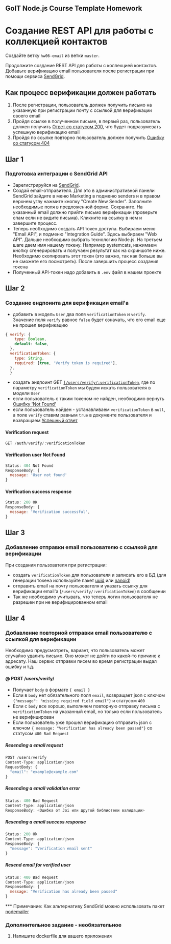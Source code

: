 ## GoIT Node.js Course Template Homework

# Cоздание REST API для работы с коллекцией контактов

Создайте ветку `hw06-email` из ветки `master`.

Продолжите создание REST API для работы с коллекцией контактов. Добавьте верификацию email пользователя после регистрации при помощи сервиса [SendGrid](https://sendgrid.com/).

## Как процесс верификации должен работать

1. После регистрации, пользователь должен получить письмо на указанную при регистрации почту с ссылкой для верификации своего email
2. Пройдя ссылке в полученном письме, в первый раз, пользователь должен получить [Ответ со статусом 200](), что будет подразумевать успешную верификацию email
3. Пройдя по ссылке повторно пользователь должен получить [Ошибку со статусом 404]()

## Шаг 1

### Подготовка интеграции с SendGrid API

- Зарегистрируйся на [SendGrid](https://sendgrid.com/).
- Создай email-отправителя. Для это в административной панели SendGrid зайдите в меню Marketing в подменю senders и в правом верхнем углу нажмите кнопку "Create New Sender". Заполните необходимые поля в предложенной форме. Сохраните. На указанный email должно прийти письмо верификации (проверьте спам если не видите письма). Кликните на ссылку в нем и завершите процесс.
- Теперь необходимо создать API токен доступа. Выбираем меню "Email API", и подменю "Integration Guide". Здесь выбираем "Web API". Дальше необходимо выбрать технологию Node.js. На третьем шаге даем имя нашему токену. Например systemcats, нажимаем кнопку сгенерировать и получаем результат как на скриншоте ниже. Необходимо скопировать этот токен (это важно, так как больше вы не сможете его посмотреть). После завершить процесс создания токена
- Полученный API-токен надо добавить в `.env` файл в нашем проекте

## Шаг 2

### Создание ендпоинта для верификации email'а

- добавить в модель `User` два поля `verificationToken` и `verify`. Значение поля `verify` равное `false` будет означать, что его email еще не прошел верификацию

```javascript
{ verify: {
    type: Boolean,
    default: false,
  },
  verificationToken: {
    type: String,
    required: [true, 'Verify token is required'],
  },
  }
```

- создать эндпоинт GET [`[/users/verify/:verificationToken`](), где по параметру `verificationToken` мы будем искать пользователя в модели `User`
- если пользователь с таким токеном не найден, необходимо вернуть [Ошибку 'Not Found']()
- если пользователь найден - устанавливаем `verificationToken` в `null`, а поле `verify` ставим равным `true` в документе пользователя и возвращаем [Успешный ответ]()

#### Verification request

```javascript
GET /auth/verify/:verificationToken
```

#### Verification user Not Found

```javascript
Status: 404 Not Found
ResponseBody: {
  message: 'User not found'
}
```

#### Verification success response

```javascript
Status: 200 OK
ResponseBody: {
  message: 'Verification successful',
}
```

## Шаг 3

### Добавление отправки email пользователю с ссылкой для верификации

При создания пользователя при регистрации:

- создать `verificationToken` для пользователя и записать его в БД (для генерации токена используйте пакет [uuid](https://www.npmjs.com/package/uuid) или [nanoid](https://www.npmjs.com/package/nanoid))
- отправить email на почту пользователя и указать ссылку для верификации email'а (`/users/verify/:verificationToken`) в сообщении
- Так же необходимо учитывать, что теперь логин пользователя не разрешен при не верифицированном email

## Шаг 4

### Добавление повторной отправки email пользователю с ссылкой для верификации

Необходимо предусмотреть, вариант, что пользователь может случайно удалить письмо. Оно может не дойти по какой-то причине к адресату. Наш сервис отправки писем во время регистрации выдал ошибку и т.д.

#### @ POST /users/verify/

- Получает `body` в формате `{ email }`
- Если в `body` нет обязательного поля `email`, возвращает json с ключом `{"message": "missing required field email"}` и статусом `400`
- Если с `body` все хорошо, выполняем повторную отправку письма с `verificationToken` на указанный email, но только если пользователь не верифицирован
- Если пользователь уже прошел верификацию отправить json с ключом `{ message: "Verification has already been passed"}` со статусом `400 Bad Request`

##### Resending a email request

```javascript
POST /users/verify
Content-Type: application/json
RequestBody: {
  "email": "example@example.com"
}
```

##### Resending a email validation error

```javascript
Status: 400 Bad Request
Content-Type: application/json
ResponseBody: <Ошибка от Joi или другой библиотеки валидации>
```

##### Resending a email success response

```javascript
Status: 200 Ok
Content-Type: application/json
ResponseBody: {
  "message": "Verification email sent"
}
```

##### Resend email for verified user

```javascript
Status: 400 Bad Request
Content-Type: application/json
ResponseBody: {
  message: "Verification has already been passed"
}
```

\*\*\* Примечание: Как альтернативу SendGrid можно использовать пакет [nodemailer](https://www.npmjs.com/package/nodemailer)

### Дополнительное задание - необязательное

1. Напишите dockerfile для вашего приложения
